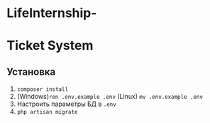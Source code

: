 # LifeInternship-
# Ticket System

## Установка
1) `composer install`
1) (Windows)`ren .env.example .env` (Linux) `mv .env.example .env` 
1) Настроить параметры БД в `.env`
1) `php artisan migrate`
    
